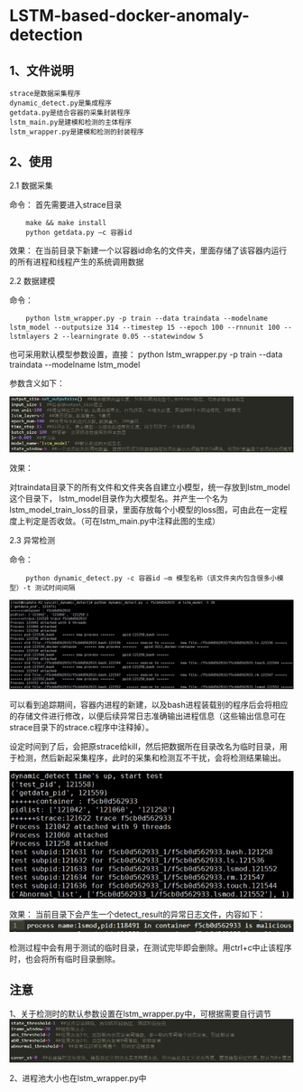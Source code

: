 # LSTM-based-docker-anomaly-detection

 
## 1、文件说明
    
    strace是数据采集程序
    dynamic_detect.py是集成程序
    getdata.py是结合容器的采集封装程序
    lstm_main.py是建模和检测的主体程序
    lstm_wrapper.py是建模和检测的封装程序

## 2、使用

2.1 数据采集

命令：
  首先需要进入strace目录
  
        make && make install
        python getdata.py –c 容器id
    
效果：
    在当前目录下新建一个以容器id命名的文件夹，里面存储了该容器内运行的所有进程和线程产生的系统调用数据
    
2.2 数据建模

命令：

        python lstm_wrapper.py -p train --data traindata --modelname lstm_model --outputsize 314 --timestep 15 --epoch 100 --rnnunit 100 --lstmlayers 2 --learningrate 0.05 --statewindow 5
        
  也可采用默认模型参数设置，直接：
        python lstm_wrapper.py -p train --data traindata --modelname lstm_model
        
  参数含义如下：

![Fig 1](https://github.com/aisthebest/LSTM-based-docker-anomaly-detection/blob/main/Fig1.jpg)

效果：

  对traindata目录下的所有文件和文件夹各自建立小模型，统一存放到lstm_model这个目录下，
  lstm_model目录作为大模型名。并产生一个名为lstm_model_train_loss的目录，里面存放每个小模型的loss图，可由此在一定程度上判定是否收敛。（可在lstm_main.py中注释此图的生成）

 2.3 异常检测
 
 命令：
      
        python dynamic_detect.py -c 容器id –m 模型名称（该文件夹内包含很多小模型）-t 测试时间间隔
        
   ![Fig 2](https://github.com/aisthebest/LSTM-based-docker-anomaly-detection/blob/main/Fig2.jpg)

可以看到追踪期间，容器内进程的新建，以及bash进程装载别的程序后会将相应的存储文件进行修改，以便后续异常日志准确输出进程信息（这些输出信息可在strace目录下的strace.c程序中注释掉）。

设定时间到了后，会把原strace给kill，然后把数据所在目录改名为临时目录，用于检测，然后新起采集程序，此时的采集和检测互不干扰，会将检测结果输出。

   ![Fig 3](https://github.com/aisthebest/LSTM-based-docker-anomaly-detection/blob/main/Fig3.jpg)

 效果：
      当前目录下会产生一个detect_result的异常日志文件，内容如下：
   ![Fig 4](https://github.com/aisthebest/LSTM-based-docker-anomaly-detection/blob/main/Fig4.jpg)
   
  检测过程中会有用于测试的临时目录，在测试完毕即会删除。用ctrl+c中止该程序时，也会将所有临时目录删除。
  
## 注意

1、关于检测时的默认参数设置在lstm_wrapper.py中，可根据需要自行调节
   ![Fig 5](https://github.com/aisthebest/LSTM-based-docker-anomaly-detection/blob/main/Fig5.jpg)
   
2、进程池大小也在lstm_wrapper.py中

